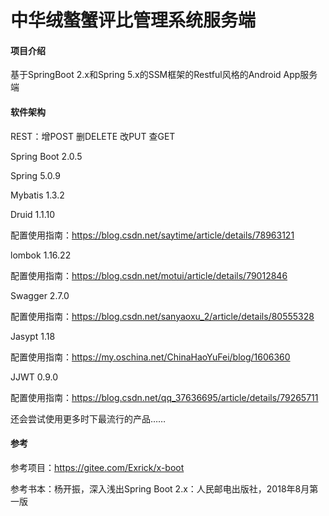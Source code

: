 #  中华绒螯蟹评比管理系统服务端

#### 项目介绍
基于SpringBoot 2.x和Spring 5.x的SSM框架的Restful风格的Android App服务端

#### 软件架构

REST：增POST 删DELETE 改PUT 查GET

Spring Boot 2.0.5

Spring 5.0.9

Mybatis 1.3.2

Druid 1.1.10

配置使用指南：https://blog.csdn.net/saytime/article/details/78963121

lombok 1.16.22

配置使用指南：https://blog.csdn.net/motui/article/details/79012846

Swagger 2.7.0

配置使用指南：https://blog.csdn.net/sanyaoxu_2/article/details/80555328

Jasypt 1.18

配置使用指南：https://my.oschina.net/ChinaHaoYuFei/blog/1606360

JJWT 0.9.0

配置使用指南：https://blog.csdn.net/qq_37636695/article/details/79265711

还会尝试使用更多时下最流行的产品……

#### 参考 
参考项目：https://gitee.com/Exrick/x-boot

参考书本：杨开振，深入浅出Spring Boot 2.x：人民邮电出版社，2018年8月第一版 

